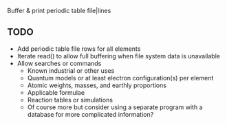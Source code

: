 Buffer & print periodic table file|lines

## TODO
- Add periodic table file rows for all elements
- Iterate read() to allow full buffering when file system data is unavailable
- Allow searches or commands
  - Known industrial or other uses
  - Quantum models or at least electron configuration(s) per element
  - Atomic weights, masses, and earthly proportions
  - Applicable formulae
  - Reaction tables or simulations
  - Of course more but consider using a separate program with a database for more complicated information?

